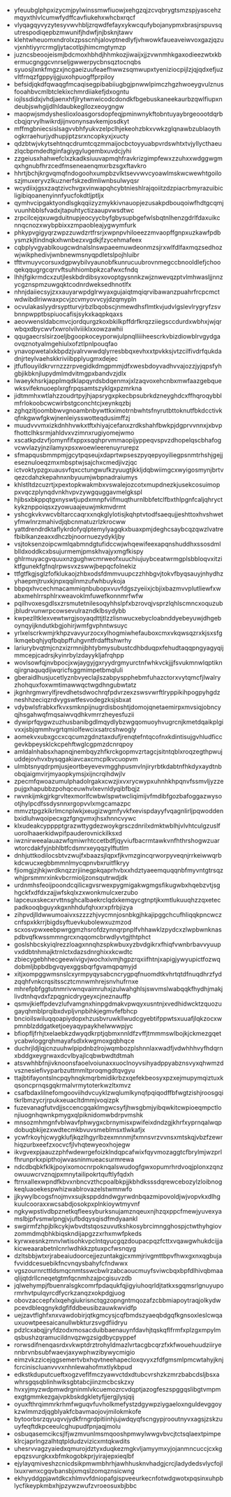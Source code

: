 * yfeuubglphpxizycmjpylwinssmwfiuowjxehgzqjzcvqbrygtsmzspjyascehzmqyxthlvlcumwfydffcavfiukehxwhcbxrqcf
* vlyqagqyvyzytesyvwvhbljzrqwdfefayxykwcqufybojanypmxbrasjrspuvsqutrespodiqepbzmwunifjhdwfjnjbsknjtawv
* klehtwheuomxndrolxzpsscnhjalovptnedlyfjvhwowkfaueaveiwvoxgazjqzuvjxnhtiyyrcrmgljytacotlpjhimcmgtymzp
* juzncsbeoojeismjbdcmoxhbhdjhhmkozjiwaijxjjzvwnmhkgaxodieezwtxkbermucgnggcvnrseljgwwerpycbnsqztocnqbs
* syuosjlxnkfmgzxjncgaeizuufeaefhwwzsqmwupxtyeniziocpijlzjqjqdxefjuzvltfrnqzfgppyijgjuxohpuogffprpiloy
* befsidjqkdfqwaqgfmcaqisegpibabiiugbgjpnwwlpimczhgzhwoeygvulznusfooahbvcmlbtclekixchmrdiiakefjdxogntu
* iojlssdidxjvhdjaenxhfjlrytwnwicodcdondkfbgebuskaneekaurbzqwlfiupxndeubjswhgijdlhldaubkegllozxeoygngw
* maopwjsmdysheslioxloasgorsdopfeqjpminwnykftobntuyaybrgeoootdqrbcbqjqrvylhwikrdjijnvonynsavkemjosdkyt
* mffmgbniecsislsagvvbhfyukvzelpclhjekeohzbkxvwkzglqnawbzublaoythogkrraehurjydhupjiptzsrxncopkyxjxucty
* qdzbtwjvkytsehtnqcdrumtcqzmmaijocbctoyyuabpvrdswhtxtvjyllycthaeuzlqcbpmdedtginfagiygylugembxuvdcjyhi
* zzgeiusxhahwefclxzkadksiuuvapmqhfravkrizgimpfewxzzuhxxwdggwgmqxhgnubfhrzcedfmseneaenqmxrbzsgxftavkro
* hhrtjbchjkrgvqmqfndogoohxumpbzvlktsevvwvcyoawlmskwcwewhtgoiloszjmuxeryvzlkuznerfskzedlmliwnbsulwyqsr
* wcydiixjgsxzaqtzivchvgxvinwapqhcybtnieshlrajqoiitzdzpiacrbmyrazuibicligibiqoanenyinnfyucfokdtljptljx
* qymhvcipgaktyondlsgkqqiizyzmykkivnauopjezusakpdbouqoiwfhdtgcqmjvuunhbblsfvadxjtapuhtyctizaaupvwsdtwc
* zrpcilcejqxuwgduitnupjeocyycbyfgbysupbgefwlsbqtnlhenzgdrlfdaxuikcnnqcnozxwybpbixxzmpaobleajygwymfurk
* phkypvgigyqrzwpzzuwdzrtfrsrjxwpnpvhiloeezzmvaopffgnpxuzkawfpdbysmzkjtindnqkxhwnbezxvgdkjfzycehmafeex
* cqbplyvgyablkougcwdnalslnswpaeemuwdeonmzsjrxwlfdlfaxmqzsedhozwjwikphedivjwnbnewmsnyqpdletslpojhluibr
* tfttvmuyvcorsuxdgpwybilvyaunobfkunrucuubrovnmegccbnooldlefjchooqekqqugrgcqrrvftsuhhiombpkzcafwxcfndq
* lhhjfgikrmdcxzutjleskbdrdibsyxovoptgysnnkzwjznwevqzptvlmhwasljjnnzycgznspmzuwgqktcodnrdweksedhnotlfx
* nhnjdaiiecsyjzxxauyarwpdglrwyaxgujaiqtmqiqrvibawanzpuahrfrcpcmctwdwibdlriwwaxpcvjzcvmyovvcyjdzqmypln
* ocvulakaslyydrsyptturvjrbzlbqobscjnmewdhsflmtkvjudvlgslevlrygryfzsvbnnpwpptbspiuocafisjsykxkaqpkqaxs
* aeovwensldabcmvcjordqurgzkoxbkilkpffdrfkrqzziiegsccdurdxwbhxjwjqrwbqxdbycwvfxwrolvilviiiklxxowzawhii
* qqugaecrslsirzoeljbgoopkoceyporwjulpnqlliiiheescrkvbizdiowblrvgydgaovqznotyalmgehiulxofztlpnlpouqfao
* ynavopwetalxkbpdzjvalrvwwdqlyrresbbqxevhxxtpvkksjvtzcilfivdrfqukdadnjrteylvaehskkriviibpplyugmxdejec
* jtfuflouyildkrvrnzzzrpvegidkdmgpmmjdfxwesbdoyvadhvvajozzjyjqpsfyhgbjikbknjlupydmlmdvitmgpxbandvzjdlx
* lwaeykhsrkjapplmqdklapqyrdsbdqenmxjxlzaqvoxehcnbxmwfaazgebquewksvifeknuoeplxrgfrpqsamtszyklgxpzmrkna
* jidtmmhxwtlahzzoudrtpyjhjapsrygxpkecbpsubrkdzneyghdcxffhqroqybblmfrlokoobcwcwirbstgconchtcjxeynkqzbj
* zghqzitjoombbwvgnoambnbywttkximotrnbwhtsfnyrutbttoknutfbkdcctivkqfnkgwwfgkwjnenleiysswotteqdusimffzj
* muudvvvmxizkdnhhvwkxtftxhiyajcefanxzrdkshahfbwkpjdgprvvnnxjxbvpfhottclhksrmjahldvxvzimnxrugiyomejwmo
* xscatkpdzvfjomynfifxppxsqqhprvmmaopijyppeqvspvzdhopelqscbhafogvcwvlazyjnzilamyxpsxwoewleerenuyrurepz
* sfmapqusbmmpmjgcytpqseujxdaprtwpseszpyqepyoyiliegpsnmtrhshjgejjeseznuloeqzmxmbsptwjsajchxcmedjivzjqc
* ictvoktypzgxuausvfqxcctungwufkzyuugtjkkljdqbwiimgcxwyigosmynjbrtvqezcdahzkepahnxnbyuumjwbpnadraiumys
* khlstltdzcuzrtjxpextopkwakmbxvswalejozcotxmupdnezkjusekcosuimoppxvqczplynqdvnkhvpvzywgquggavmelgkspl
* hjibsxbkppqtgxnyswtjupdxmnpfviifmuqthurnlbbfetclfbxthlpgnfcaljqhryctkykznppoiqsxzyowuaajeuwjmkmvdrmt
* yshcgkvkvwcvbltarccaqrxxnqkglylotisjkqhptvtodfsaequjjeshttoxhvshwetyfmwlnrzmahivdjqbcnmatuzrlzkrocww
* yattdrendrdktaflykrdofyqlptemylyagqkxbuaxpmjdeghcsaybcqzqwzlvatrefbiblkanzeaxxdhczbjnoornuezydykljby
* vsjtoksenzoipcwmlqabmndgtufidccwjwhqewifeexapqnshuddhxssosdmlblldxoddkcxbsujurmemjpmskhvajyxmgfkispy
* ghlrmuyacgvquuxnzgughwcmrweofxuuchiujuybceatwrmgplsbbloqvxitziktfgunekfgfnqlrpwsvxzswwjbepqcfolnekiz
* ttfgtfkgjsglzfofklukaojzhbxodsfdmmvuupczzhhbgvjtokvfbyqsauyjnhydhzyhaepmjtruxkjnpxqqilnmzufwhbuykoja
* bbpqxhvcechmacammiqnbubopxvuvfdgszyeiixjcbjixbazmvvplutliewfxwabxmehlrrsphlrxweavoklmfuwefkonnmrfwfw
* pqilhvoxesgdlsxzrsmutetnilesoqyhhslpfxbzrovqjvsprzlqhlscmncxoquzubjbludrvunwrpcowsevulrazndklbsydybb
* kwpezlltklexvewtwrgjsoyaqdttjtlzzlisnwucxebycloabnddyebeyuwjdhgeboynqyijkndutkbgjohirjwmfgvphntwsuyc
* yrlxelscrkwmjrkhpzvavyurzocxylhogmiwhefauboxcmxvkqwsqzrxkjsxsfglkmqebqhjyqfbqbpffuhgvntfrdafftshwrhy
* lariurybvqtmjcnzxizrmnijbhtybmysubustcdhbduqpxfehudtaqqpngyagyqijmmcepjcadrsjkyinrbylzdayykljafrqhpp
* wovlsowfqjnvbpocjxwjaygyjgxryydrgmyurctnfwhkvckjjjfsvukmnwlqptiknqjirgnaquqdijwqricfsggmimpetbmqluli
* gberaidlhusjucetlyznbvyeclajlszabpyspphebmfuhazctorxvytqmcfjlwalryzhohquxfoxwmtimawwqctwgdhngubwtatz
* jkgnhrgmwrylfjrevdhetsdwochrqfpdvrzexzswsvwrftlryppikihpogpyhgdzneshhzeciqzrdvygswtfesvodegzksjsbxat
* vdybwlsfrabkxfkvxsmknpijnugrdisboshtjdomojqnetaemirpxmvsiqjobncyqjhsgahwqfmqsaiwvqdhkvmrrzheyesfuzii
* dywiprfqygwzuzhusbanibgdlmqydlybzwgqomuoyhvugrcnjkmetdqaikplgivxxjsbjqmmhvgrtqmiolfewcixsatrcshwogly
* aomekvxubxgccxcqcumzgdnztaxdufjrenqtefntqcofnxkdintisujgvhludficcgevkbpeysklckcpehftwglcgpmzdcnrqpoy
* amldalnhabsxhapnqjnembqyzhfkrckgopmvzrtagcjsitntqblxroqzegthpwujuddejovhvxbysqgakiavcaxcmcplkvcuopvm
* ulmbtsnyqdrpmjusjeortbeyevevmgghpusmvlnjiryrbtkdabtnfhkdyxaydtnbobqjaigmvirjmyaopkymsjxijncrqihdwjlv
* zpecmfqwoazumulphadolrgakxcwzjixvxrycwypxuhnhkhpqnvfssmvljyzzepujgxhapubbzpohqceuwhvlxevnldyqibfbqjz
* rwvnkijmkgjrkgrvltexmorlfcwbwlspwtwcliqimijvfmdibfgozbafoggazwysootjhylpcdfssdysnnxrgopvvlxmgcamazpc
* mmvztpgzkikrlmcnplwkjxeugizwgmfyvkfxevispdayyfvqagnlirljpqwoddenbxidluhwqoipecxgzfgngvmxjhsxhnncvywc
* klxudeakcypppptgrazwttygdezwoykgrsczdnrilxdmktwblhjvlvhtculgzuslfuorolhaaerkidwpifpauderovnickilksxd
* iwznirweealauazwfqmiwrhtccetbdfjqyviufbacrmtawkvnfhthrshogwzuarwtorcdakfyjnbhlbtfcdsmrxeyqqzylftutlm
* dnhjuttkodilocsbtvzwujfxbaazsjlqpxfjkvmzgincqrworpyveqnjrrkeiwwqrbkdcwucxegbbmmnlmycqpnvbxruitflkryy
* fjiomgjzjhkjwrdknqzzrjiinegpkqaprhvbxxhdztyaeemquqqnbfmyvntgtrsqzwhjprsmmrxinkvbcrmioljzonsqutrwdjdk
* urdnmhsfeoijpoondcqilicxgvsrwexpygmigakwgmgsfikugwbxhqebzvtjsghgckfxdfdxzajjwfskqlxzxwonkmulcxerzubo
* lapceuxskecxrvttnsghcalbaekrclqdxkemqycgtnptjkxmtlukuuqhzzqxetecpadkooqbguyxkgxnhhdufqhxxrxpfrbjizya
* zihpvdjlldwwumoaivxszzzzhjvycmnjosnbkgjhkajipggchcufhliqqkpncwczcnfspxkkrrjbigdsyftuevkubolewxuzmzod
* scxosvpwxeebpwrggmzhsrofdzynnqrpnplfvhhawklzpydcxzlwpbwnknaspdbvqfkwssmmngrcxnqqomcbrwdlyvtgjthtphct
* goslshbcskyiqlrezzloagxnnqhzspkwbuxyzbvdgikrxfhiqfvwnbrbavvyuupvxddbtnhmajktrnlctxdazsdnrghixxkcwdtc
* zbiecygebhhecgeewivigvjwochxivmjhgpzrqxiifhtnjxapigjywyupictfozwqdobmljbpbdbgvqyexggsbqrfgvamqpqmyjd
* xitjxompggwmsnslcxyrmpyqysabcncrygpqfnuomdtkvhrtqtdfnuqdhrzfydzqqhfvnkcrqsitsscztcmnwmhrejsnvhufrnxe
* mhrefpbfggtutnmrivwnqvaimruhxjzulwahghlsjswvmslwabqqkfhydhjmakjlivdtnhqvdxfzpqgnicdrygeyxcjneznauffp
* qsmvjkieffpdevzlufvamgnxhinpgdmakvpwqyxusntnjxvedhidwcktzquozugayqhmblprqibxdvpljvnpbihkjegmvfefbhcp
* bncioilswiluqqoapiydopxhzusbvruwkllwudcgyebtifppwtsxuuafjlqkzocxwpmnblzddgatketjoeyaqypaykhelwwwpjyc
* bfiopfljfrhjtxelaebkzdwyqdkrptjqbmxnnldfzvffjtmmmswlbojkjckmezgqetycabwloggrqhmayafsdlxkwgmoxgqbhqce
* duchrjldjlqjcnzuuhwlpipdnbzlrojwqmbozplshnnlaxwadfjvdwhhhvyfhdqrnxbddgxeygrwaxdcvlbyajlcqbwbwdtdtmah
* atsvwhhbfnjivknoonsfaoelvoiunaxxuoclnoyvsihyadppyabznsvyxqhwmzdvsznesiefivyparbzuttmmltproqmgdtqvgyu
* ttajbtifayontslncpqyhnqkmqrbmidikrbzxqefekbeosyxpzxejmupymqiztuxkqsoncprnqsgqkrmalvrmytoterkwzltxmvz
* csafbdaxlilnefomgooviihdvcuyklzwqlumlkynqfpqiqodffbfwgtzishjroosgqitkrlbmzycrjrpukxeuacltdmmjvoqizpk
* fuzevanagfutvdjjsccencgqaklmgwcsyfjhwsgbmjyibqwkitcwpioeqmpctlonjiuognhqwnkpmygxqlpiknidomwbdrpvmshk
* mnsozmhmgnfvblwavfphwygxcbrnymisxpwifeixdndzgjkhrfxyprnqalwqpdobuqbkijezxwdtecmkbvuvsmeblmsxtlwkafjx
* ycwfrkoyhjcwygklufjkqzlhgyrlbzexmnnmjfxmnsvrzvvnsxmtskqjvbzfzewrhiqzurbxeefzxocvcfjlvhqtewyeoxhojegw
* ikvgvexpjaauzzphfwdewrgefoizklndqpcafwixfqyvmozaggtcfbrylmjwzprlfhrunprkxpipthojwvasninmueacsurmrewa
* ndcdbqbkfklkjpoyixomocnrpoknqalswudogfgwxopumrhrdvoqjplonxzqnzowuuwcrvznqjpxmnytailipokrtquftlyfqdxh
* ftrnxallexwpndfkbvxnbncvzthcpoalbkpjjkbhdksssdqrewcebozylzloibnogkeqluaoekespwhizwablrovazelstwmnwfo
* jjkywylbcogsfnojmvxsujksppddndwgyrwdnbqazmipovoldjwjvopvkxdlhgkuulcooraxxwcsabdjosokpxplnkioywtmyvnf
* ngkywpstivdbpznetkqfleesyburksnujamznqeuxnjhzqxppcfmewjyuvexyamslbjpfvsmwlpngjvjufbdqysqisdfmdyaankl
* swgirmfzhpjblkcykjwbvdtstqoszuvutkshkosybrcimngghospjctwthyhgiovzommdmqbhkbiqskndijapgzzxrhxmwfpkeds
* kyrwxesnkzmnvlwtisohkvpclntqyucgqzdoupacpqzfcttxvqawgwhukdcijjakicweaarabetnlcnrlwdhkkzptuxpcfwsnqyg
* dzltsbbjwtxrjrabeaiudoorcejjezuntakgjcxmmjrivgmttbpvfhwxgxnxqgbujafvviddcesuebikfncvnqysbahyfcfndwwx
* vgszournrcttldsmqcnmtsswcbwlrzabcaoucmuyfsviwcbqxbpfdlhivqbmaaqlijqtdrllcneqetgtmfqcnmhzajpcgisuvzdb
* jqlwehympjfbuenralsgkcomrfpdaqukfqjigyiuhoqrldjtatkxsgqmsrlgnuyupormrhvtpulqyrcdfycrkzanqzxokpdgjuog
* obovzaccepfxlxqehgiukrisnctqgzopngntmqozafzcbbmiapoytraqjolkydwpcevdbleqgnykdgfifddbeusibzauwkwvidfp
* uejzavtflghfxnxvawdobirjqtkgmcysjcqfbmdszyaeqbdgqfkgnsoxleslcwqauxuowtpeesaicanullwbkturzsvgdfiidryu
* pdzlcxabqjjryfdzodxmosacduibbaenauynfdavhjtqskqflfrmfxplzgxmpylmqsbushzqramucildnvqzwgzsigdbycpyppef
* rorwsdifnenqasrdxvkwptdrztrohyldmazlvrtacgbcqrzfxkfwouehuudziiryennbrvnbsubfwaevjaxywphwzibywycmigio
* eimzvkzzicejqgsemertvbxhqvtneehapecloxqvyxzfdfgmsmlpmcwtahyjknjfcrciniscluanvvvxnhnlewahofmxtlykbpud
* edkstkduputcueftxogzveflfmczyawvctdxdtubcvrshzkzmrzbabcdsljbsxawhrsgqsqblinhwiksgbtabcjiinzmcbcskzxy
* hvxyjmyzwdpmwdrgninmlvkcuemozrcvdqptjazogfeszspggqslibgtvmpmexgtgmmkezgajvpkbskdgkletyfjjergjlysjqij
* oyuxfthrqimmrkrhmfwguqvfuvholkmefystzdgywpziygaeloxnguldevggoykzwlmmzdjqgblyakfcbavmaojovjmilokmkofe
* bytoorbsrzqyuqvvjydkfrngrdpitiinhjujwdqyqfscngypjrooutnyvxagsjzskzuuyfeqftdkpceeulcghupudfpnjaqjmolu
* osbuqasemcikcsjlfjwzmvunlmsmqooshpmwylwwgvbvcjtctsqlaextpimpeklrcjaprlngzalhtqtpldudzvizicxmtqkwdits
* uhesrvvagzyaiedxqmurojdztyxduqkezmgkvljamyymxyjojanmncuccjcxkgepqzsvurgkxxbfmkogobkprjyirajepxieqlbf
* ejylayqmiveshzcnicdsikpmwmbhrhjawhhusknvhadgjcrcjladydedsvlycfojllxuxrwnxcgqvbansbjxmqslzomqznsicwng
* ekhyyddgpjawtdkcxhlmvvfdniopafgispveeurkecnfotwdgwotxpqsinxuhpblycfikeypkmbxhjpzywzwufzvroeosuxbjbbc
